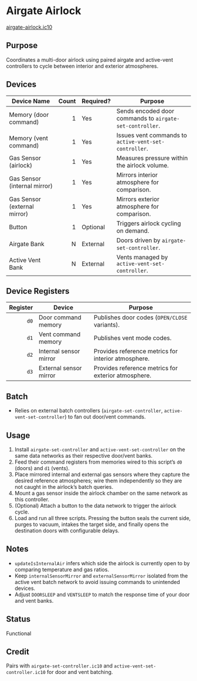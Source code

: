 # Airgate Airlock

[airgate-airlock.ic10](../../airgate-airlock.ic10)

## Purpose
Coordinates a multi-door airlock using paired airgate and active-vent controllers to cycle between interior and exterior atmospheres.

## Devices
| Device Name | Count | Required? | Purpose |
|-------------|------:|-----------|---------|
| Memory (door command) |     1 | Yes | Sends encoded door commands to `airgate-set-controller`. |
| Memory (vent command) |     1 | Yes | Issues vent commands to `active-vent-set-controller`. |
| Gas Sensor (airlock) |     1 | Yes | Measures pressure within the airlock volume. |
| Gas Sensor (internal mirror) |     1 | Yes | Mirrors interior atmosphere for comparison. |
| Gas Sensor (external mirror) |     1 | Yes | Mirrors exterior atmosphere for comparison. |
| Button |     1 | Optional | Triggers airlock cycling on demand. |
| Airgate Bank |     N | External | Doors driven by `airgate-set-controller`. |
| Active Vent Bank |     N | External | Vents managed by `active-vent-set-controller`. |

## Device Registers
| Register | Device | Purpose |
|---------:|--------|---------|
| `d0` | Door command memory | Publishes door codes (`OPEN/CLOSE` variants). |
| `d1` | Vent command memory | Publishes vent mode codes. |
| `d2` | Internal sensor mirror | Provides reference metrics for interior atmosphere. |
| `d3` | External sensor mirror | Provides reference metrics for exterior atmosphere. |

## Batch
- Relies on external batch controllers (`airgate-set-controller`, `active-vent-set-controller`) to fan out door/vent commands.

## Usage
1. Install `airgate-set-controller` and `active-vent-set-controller` on the same data networks as their respective door/vent banks.
2. Feed their command registers from memories wired to this script’s `d0` (doors) and `d1` (vents).
3. Place mirrored internal and external gas sensors where they capture the desired reference atmospheres; wire them independently so they are not caught in the airlock’s batch queries.
4. Mount a gas sensor inside the airlock chamber on the same network as this controller.
5. (Optional) Attach a button to the data network to trigger the airlock cycle.
6. Load and run all three scripts. Pressing the button seals the current side, purges to vacuum, intakes the target side, and finally opens the destination doors with configurable delays.

## Notes
- `updateIsInternalAir` infers which side the airlock is currently open to by comparing temperature and gas ratios.
- Keep `internalSensorMirror` and `externalSensorMirror` isolated from the active vent batch network to avoid issuing commands to unintended devices.
- Adjust `DOORSLEEP` and `VENTSLEEP` to match the response time of your door and vent banks.

## Status
Functional

## Credit
Pairs with `airgate-set-controller.ic10` and `active-vent-set-controller.ic10` for door and vent batching.
